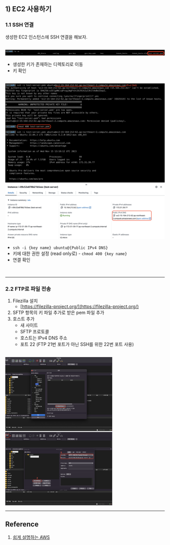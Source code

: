## 1) EC2 사용하기

### 1.1 SSH 연결

생성한 EC2 인스턴스에 SSH 연결을 해보자.

<br>

<img src="img/ssh1.png" alt="ssh1" style="zoom:67%;" class='center-image'/>

* 생성한 키가 존재하는 디렉토리로 이동
* 키 확인

<br>

<img src="img/ssh2.png" alt="ssh2" style="zoom:67%;" class = 'center-image'/>

<img src="img/ssh3.png" alt="ssh3" style="zoom:67%;" class = 'center-image'/>

* ```ssh -i {key name} ubuntu@{Public IPv4 DNS}```
* 키에 대한 권한 설정 (read only로) - ```chmod 400 {key name}```
* 연결 확인

<br>

---

### 2.2 FTP로 파일 전송

1. Filezilla 설치
   * [https://filezilla-project.org/](https://filezilla-project.org/)
2. SFTP 항목의 키 파일 추가로 받은 pem 파일 추가
3. 호스트 추가
   * 새 사이트
   * SFTP 프로토콜
   * 호스트는 IPv4 DNS 주소
   * 포트 22 (FTP 21번 포트가 아닌 SSH를 위한 22번 포트 사용)

<br>

<img src="img/sftp1.png" alt="sftp1" style="zoom:33%;" class='center-image'/>

<img src="img/sftp3.png" alt="sftp3" style="zoom:33%;" class='center-image'/>

<br>

---

## Reference

1. [쉽게 설명하는 AWS](https://www.youtube.com/watch?v=9nBq6PxDvp4&list=PLfth0bK2MgIan-SzGpHIbfnCnjj583K2m&index=5)